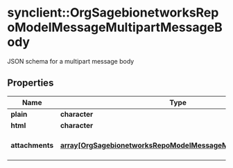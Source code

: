 # synclient::OrgSagebionetworksRepoModelMessageMultipartMessageBody

JSON schema for a multipart message body

## Properties
Name | Type | Description | Notes
------------ | ------------- | ------------- | -------------
**plain** | **character** |  | [optional] 
**html** | **character** |  | [optional] 
**attachments** | [**array[OrgSagebionetworksRepoModelMessageMultipartAttachment]**](org.sagebionetworks.repo.model.message.multipart.Attachment.md) | Attachments to the message. | [optional] 


